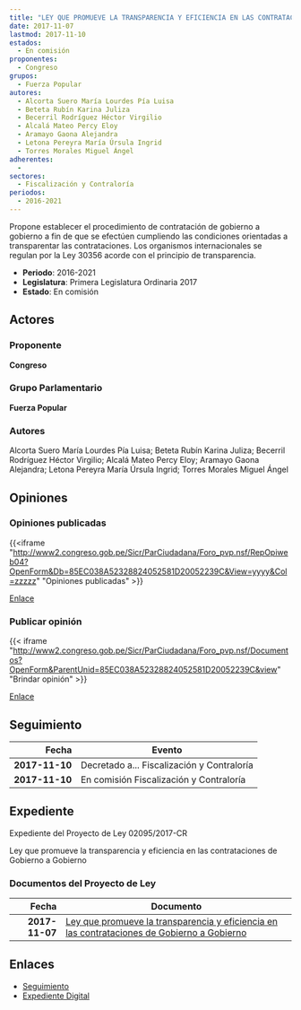 ```yaml
---
title: "LEY QUE PROMUEVE LA TRANSPARENCIA Y EFICIENCIA EN LAS CONTRATACIONES DE GOBIERNO A GOBIERNO"
date: 2017-11-07
lastmod: 2017-11-10
estados: 
  - En comisión
proponentes: 
  - Congreso
grupos: 
  - Fuerza Popular
autores: 
  - Alcorta Suero María Lourdes Pía Luisa
  - Beteta Rubín Karina Juliza
  - Becerril Rodríguez Héctor Virgilio
  - Alcalá Mateo Percy Eloy
  - Aramayo Gaona Alejandra
  - Letona Pereyra María Úrsula Ingrid
  - Torres Morales Miguel Ángel
adherentes: 
  - 
sectores: 
  - Fiscalización y Contraloría
periodos: 
  - 2016-2021
---
```


Propone establecer el procedimiento de contratación de gobierno a gobierno a fin de que se efectúen cumpliendo las condiciones orientadas a transparentar las contrataciones. Los organismos internacionales se regulan por la Ley 30356 acorde con el principio de transparencia.

- **Periodo**: 2016-2021
- **Legislatura**: Primera Legislatura Ordinaria 2017
- **Estado**: En comisión

## Actores

### Proponente

**Congreso**

### Grupo Parlamentario

**Fuerza Popular**

### Autores

Alcorta Suero María Lourdes Pía Luisa; Beteta Rubín Karina Juliza; Becerril Rodríguez Héctor Virgilio; Alcalá Mateo Percy Eloy; Aramayo Gaona Alejandra; Letona Pereyra María Úrsula Ingrid; Torres Morales Miguel Ángel


## Opiniones

### Opiniones publicadas

{{<iframe "http://www2.congreso.gob.pe/Sicr/ParCiudadana/Foro_pvp.nsf/RepOpiweb04?OpenForm&Db=85EC038A52328824052581D20052239C&View=yyyy&Col=zzzzz" "Opiniones publicadas" >}}

[Enlace](http://www2.congreso.gob.pe/Sicr/ParCiudadana/Foro_pvp.nsf/RepOpiweb04?OpenForm&Db=85EC038A52328824052581D20052239C&View=yyyy&Col=zzzzz)
### Publicar opinión

{{< iframe "http://www2.congreso.gob.pe/Sicr/ParCiudadana/Foro_pvp.nsf/Documentos?OpenForm&ParentUnid=85EC038A52328824052581D20052239C&view" "Brindar opinión" >}}

[Enlace](http://www2.congreso.gob.pe/Sicr/ParCiudadana/Foro_pvp.nsf/Documentos?OpenForm&ParentUnid=85EC038A52328824052581D20052239C&view)

## Seguimiento

| Fecha | Evento |
|------:|--------|
| **2017-11-10** | Decretado a... Fiscalización y Contraloría|
| **2017-11-10** | En comisión Fiscalización y Contraloría|


## Expediente

Expediente del Proyecto de Ley 02095/2017-CR

Ley que promueve la transparencia y eficiencia en las contrataciones de Gobierno a Gobierno


### Documentos del Proyecto de Ley

| Fecha | Documento |
|------:|--------|
| **2017-11-07** | [Ley que promueve la transparencia y eficiencia en las contrataciones de Gobierno a Gobierno](http://www.leyes.congreso.gob.pe/Documentos/2016_2021/Proyectos_de_Ley_y_de_Resoluciones_Legislativas/PL0209520171107..pdf) |

## Enlaces 

- [Seguimiento](http://www2.congreso.gob.pehttp://www2.congreso.gob.pe/Sicr/TraDocEstProc/CLProLey2016.nsf/f7fff46988ca05b1052578e100829cc7/8b49e195f30b5508052581d1007e548c?OpenDocument)
- [Expediente Digital](http://www2.congreso.gob.pehttp://www2.congreso.gob.pe/Sicr/TraDocEstProc/CLProLey2016.nsf/f7fff46988ca05b1052578e100829cc7/8b49e195f30b5508052581d1007e548c?OpenDocument&Click=05257FB7005EB655.eb71d0cf91d8294e05256cdf006b5706/$Body/0.1C6C)
